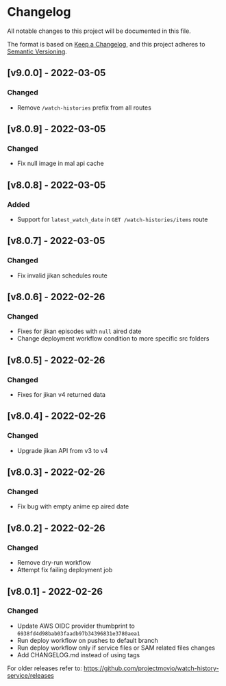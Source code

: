 # Changelog
All notable changes to this project will be documented in this file.

The format is based on [Keep a Changelog](https://keepachangelog.com/en/1.0.0/),
and this project adheres to [Semantic Versioning](https://semver.org/spec/v2.0.0.html).

## [v9.0.0] - 2022-03-05

### Changed
* Remove `/watch-histories` prefix from all routes

## [v8.0.9] - 2022-03-05

### Changed
* Fix null image in mal api cache

## [v8.0.8] - 2022-03-05

### Added
* Support for `latest_watch_date` in `GET /watch-histories/items` route

## [v8.0.7] - 2022-03-05

### Changed
* Fix invalid jikan schedules route

## [v8.0.6] - 2022-02-26

### Changed
* Fixes for jikan episodes with `null` aired date
* Change deployment workflow condition to more specific src folders


## [v8.0.5] - 2022-02-26

### Changed
* Fixes for jikan v4 returned data

## [v8.0.4] - 2022-02-26

### Changed
* Upgrade jikan API from v3 to v4

## [v8.0.3] - 2022-02-26

### Changed
* Fix bug with empty anime ep aired date

## [v8.0.2] - 2022-02-26

### Changed
* Remove dry-run workflow
* Attempt fix failing deployment job

## [v8.0.1] - 2022-02-26

### Changed
* Update AWS OIDC provider thumbprint to `6938fd4d98bab03faadb97b34396831e3780aea1`
* Run deploy workflow on pushes to default branch
* Run deploy workflow only if service files or SAM related files changes
* Add CHANGELOG.md instead of using tags

For older releases refer to: https://github.com/projectmovio/watch-history-service/releases
